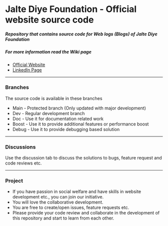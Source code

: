 # Jalte Diye Foundation - Official website source code
##### Repository that contains source code for Web logs (Blogs) of Jalte Diye Foundation
##### For more information read the Wiki page

- [Official Website](https://reallyrealeducation.org)
- [LinkedIn Page](https://www.linkedin.com/company/jalte-diye-foundation)

----------------

### Branches
The source code is available in these branches
- Main - Protected branch (Only updated with major development)
- Dev - Regular development branch
- Doc - Use it for documentation related work
- Boost - Use it to provide additional features or performance boost
- Debug - Use it to provide debugging based solution

-----------------

### Discussions
Use the discussion tab to discuss the solutions to bugs, feature request and code reviews etc.

-----------------

### Project
- If you have passion in social welfare and have skills in website development etc., you can join our initiative.
- You will love the collaborative development.
- You are free to create/open issues, feature requests etc.
- Please provide your code review and collaborate in the development of this repository and start to learn from each other.